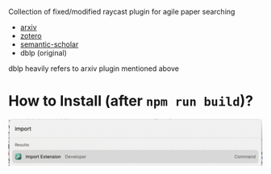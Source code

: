 Collection of fixed/modified raycast plugin for agile paper searching
- [arxiv](https://www.raycast.com/koayon/arxiv)
- [zotero](https://www.raycast.com/reckoning-dev/zotero)
- [semantic-scholar](https://www.raycast.com/blainerothrock/semantic-scholar)
- dblp (original)

dblp heavily refers to arxiv plugin mentioned above

# How to Install (after `npm run build`)?

![Alt text](image.png)

